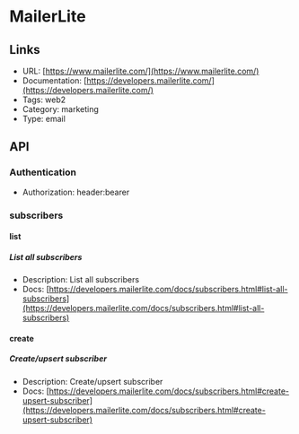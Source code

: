 # MailerLite

## Links

* URL: [https://www.mailerlite.com/](https://www.mailerlite.com/)
* Documentation: [https://developers.mailerlite.com/](https://developers.mailerlite.com/)
* Tags: web2
* Category: marketing
* Type: email

## API

### Authentication

* Authorization: header:bearer

### subscribers

#### list

##### List all subscribers

* Description: List all subscribers
* Docs: [https://developers.mailerlite.com/docs/subscribers.html#list-all-subscribers](https://developers.mailerlite.com/docs/subscribers.html#list-all-subscribers)

#### create

##### Create/upsert subscriber

* Description: Create/upsert subscriber
* Docs: [https://developers.mailerlite.com/docs/subscribers.html#create-upsert-subscriber](https://developers.mailerlite.com/docs/subscribers.html#create-upsert-subscriber)
